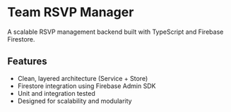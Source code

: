 # Team RSVP Manager

A scalable RSVP management backend built with TypeScript and Firebase Firestore.

## Features

- Clean, layered architecture (Service + Store)
- Firestore integration using Firebase Admin SDK
- Unit and integration tested
- Designed for scalability and modularity
